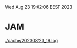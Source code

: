 Wed Aug 23 19:02:06 EEST 2023
# JAM
<a href='./cache/202308/23_19.log'>./cache/202308/23_19.log</a>
